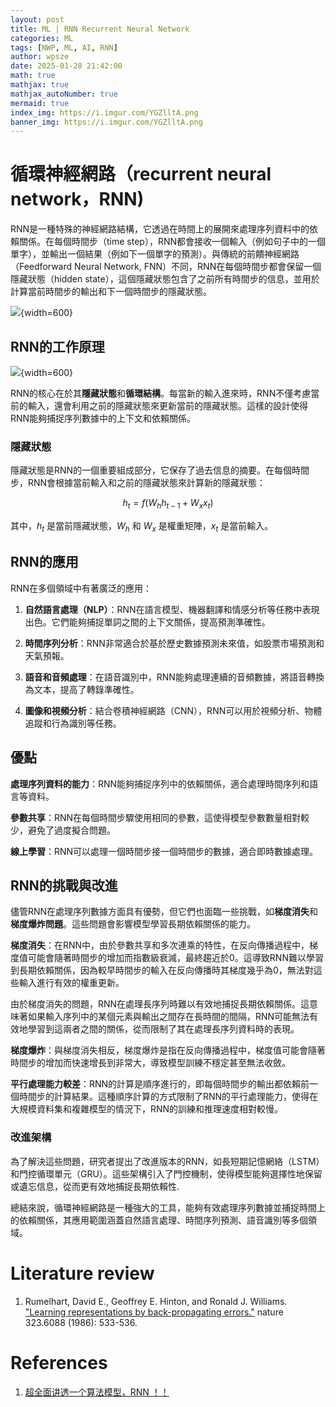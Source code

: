 ```yaml
---
layout: post
title: ML | RNN Recurrent Neural Network
categories: ML
tags: [NWP, ML, AI, RNN]
author: wpsze
date: 2025-01-28 21:42:00
math: true
mathjax: true
mathjax_autoNumber: true
mermaid: true
index_img: https://i.imgur.com/YGZlltA.png
banner_img: https://i.imgur.com/YGZlltA.png
---
```


# 循環神經網路（recurrent neural network，RNN)

RNN是一種特殊的神經網路結構，它透過在時間上的展開來處理序列資料中的依賴關係。在每個時間步（time step），RNN都會接收一個輸入（例如句子中的一個單字），並輸出一個結果（例如下一個單字的預測）。與傳統的前饋神經網路（Feedforward Neural Network, FNN）不同，RNN在每個時間步都會保留一個隱藏狀態（hidden state），這個隱藏狀態包含了之前所有時間步的信息，並用於計算當前時間步的輸出和下一個時間步的隱藏狀態。

![](https://i.imgur.com/qaIEoow.png){width=600}

## RNN的工作原理

![](https://i.imgur.com/YGZlltA.png){width=600}

RNN的核心在於其**隱藏狀態**和**循環結構**。每當新的輸入進來時，RNN不僅考慮當前的輸入，還會利用之前的隱藏狀態來更新當前的隱藏狀態。這樣的設計使得RNN能夠捕捉序列數據中的上下文和依賴關係。

### 隱藏狀態

隱藏狀態是RNN的一個重要組成部分，它保存了過去信息的摘要。在每個時間步，RNN會根據當前輸入和之前的隱藏狀態來計算新的隱藏狀態：

$$
h_t = f(W_h h_{t-1} + W_x x_t)
$$

其中，$h_t$ 是當前隱藏狀態，$W_h$ 和 $W_x$ 是權重矩陣，$x_t$ 是當前輸入。

## RNN的應用

RNN在多個領域中有著廣泛的應用：

1. **自然語言處理（NLP）**：RNN在語言模型、機器翻譯和情感分析等任務中表現出色。它們能夠捕捉單詞之間的上下文關係，提高預測準確性。

2. **時間序列分析**：RNN非常適合於基於歷史數據預測未來值，如股票市場預測和天氣預報。

3. **語音和音頻處理**：在語音識別中，RNN能夠處理連續的音頻數據，將語音轉換為文本，提高了轉錄準確性。

4. **圖像和視頻分析**：結合卷積神經網路（CNN），RNN可以用於視頻分析、物體追蹤和行為識別等任務。

## 優點

**處理序列資料的能力**：RNN能夠捕捉序列中的依賴關係，適合處理時間序列和語言等資料。

**參數共享**：RNN在每個時間步驟使用相同的參數，這使得模型參數數量相對較少，避免了過度擬合問題。

**線上學習**：RNN可以處理一個時間步接一個時間步的數據，適合即時數據處理。

## RNN的挑戰與改進

儘管RNN在處理序列數據方面具有優勢，但它們也面臨一些挑戰，如**梯度消失**和**梯度爆炸問題**。這些問題會影響模型學習長期依賴關係的能力。

**梯度消失**：在RNN中，由於參數共享和多次連乘的特性，在反向傳播過程中，梯度值可能會隨著時間步的增加而指數級衰減，最終趨近於0。這導致RNN難以學習到長期依賴關係，因為較早時間步的輸入在反向傳播時其梯度幾乎為0，無法對這些輸入進行有效的權重更新。

由於梯度消失的問題，RNN在處理長序列時難以有效地捕捉長期依賴關係。這意味著如果輸入序列中的某個元素與輸出之間存在長時間的間隔，RNN可能無法有效地學習到這兩者之間的關係，從而限制了其在處理長序列資料時的表現。

**梯度爆炸**：與梯度消失相反，梯度爆炸是指在反向傳播過程中，梯度值可能會隨著時間步的增加而快速增長到非常大，導致模型訓練不穩定甚至無法收斂。

**平行處理能力較差**：RNN的計算是順序進行的，即每個時間步的輸出都依賴前一個時間步的計算結果。這種順序計算的方式限制了RNN的平行處理能力，使得在大規模資料集和複雜模型的情況下，RNN的訓練和推理速度相對較慢。

### 改進架構

為了解決這些問題，研究者提出了改進版本的RNN，如長短期記憶網絡（LSTM）和門控循環單元（GRU）。這些架構引入了門控機制，使得模型能夠選擇性地保留或遺忘信息，從而更有效地捕捉長期依賴性.

總結來說，循環神經網路是一種強大的工具，能夠有效處理序列數據並捕捉時間上的依賴關係，其應用範圍涵蓋自然語言處理、時間序列預測、語音識別等多個領域。

# Literature review

1. Rumelhart, David E., Geoffrey E. Hinton, and Ronald J. Williams. ["Learning representations by back-propagating errors."]() nature 323.6088 (1986): 533-536.

# References

1. [超全面讲透一个算法模型，RNN ！！](https://mp.weixin.qq.com/s/KVL2Epn014KRlcL5hmTUCQ)